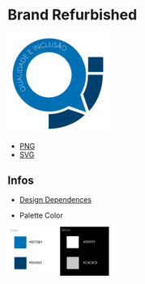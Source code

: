 # Brand Refurbished #

<img width="200" alt="brand qualidade e inclusão" src="https://github.com/deppbrazil/qualidade-inclusao/blob/master/brand/png/brand_new-04.png">


* [PNG](https://github.com/deppbrazil/qualidade-inclusao/tree/master/brand/png)
* [SVG](https://github.com/deppbrazil/qualidade-inclusao/tree/master/brand/svg)

## Infos ##

* [Design Dependences](https://www.adobe.com/br/products/illustrator.html?gclid=Cj0KCQjw6fvdBRCbARIsABGZ-vRnu7rWBiJ6AZZg5y5oOfoT3YO45o00qcf-O79Vm2W9FZWy-V0NiiMaAvcnEALw_wcB&sdid=KQPNX&mv=search&ef_id=Cj0KCQjw6fvdBRCbARIsABGZ-vRnu7rWBiJ6AZZg5y5oOfoT3YO45o00qcf-O79Vm2W9FZWy-V0NiiMaAvcnEALw_wcB:G:s&s_kwcid=AL!3085!3!227223697575!e!!g!!illustrator)

* Palette Color
<img width="200" alt="palette color" src="https://github.com/deppbrazil/qualidade-inclusao/blob/master/brand/dist/palette_color-06.png">